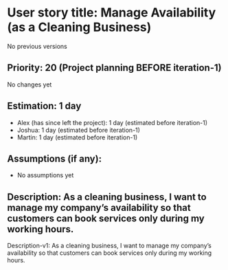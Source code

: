 # User story title: Manage Availability (as a Cleaning Business)
No previous versions

## Priority: 20 (Project planning BEFORE iteration-1)
No changes yet

## Estimation: 1 day
* Alex (has since left the project): 1 day (estimated before iteration-1)
* Joshua: 1 day (estimated before iteration-1)
* Martin: 1 day (estimated before iteration-1)

## Assumptions (if any):
* No assumptions yet

## Description: As a cleaning business, I want to manage my company’s availability so that customers can book services only during my working hours.
Description-v1: As a cleaning business, I want to manage my company’s availability so that customers can book services only during my working hours.